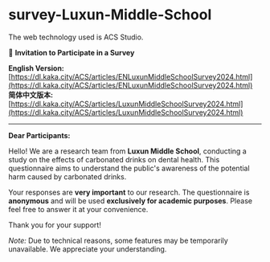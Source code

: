 # survey-Luxun-Middle-School
The web technology used is ACS Studio.

📢 **Invitation to Participate in a Survey**  

**English Version:** [https://dl.kaka.city/ACS/articles/ENLuxunMiddleSchoolSurvey2024.html](https://dl.kaka.city/ACS/articles/ENLuxunMiddleSchoolSurvey2024.html)  
**简体中文版本:** [https://dl.kaka.city/ACS/articles/LuxunMiddleSchoolSurvey2024.html](https://dl.kaka.city/ACS/articles/LuxunMiddleSchoolSurvey2024.html)  

---

**Dear Participants:**  

Hello! We are a research team from **Luxun Middle School**, conducting a study on the effects of carbonated drinks on dental health. This questionnaire aims to understand the public's awareness of the potential harm caused by carbonated drinks.  

Your responses are **very important** to our research. The questionnaire is **anonymous** and will be used **exclusively for academic purposes**. Please feel free to answer it at your convenience.  

Thank you for your support!  

*Note:* Due to technical reasons, some features may be temporarily unavailable. We appreciate your understanding.  
